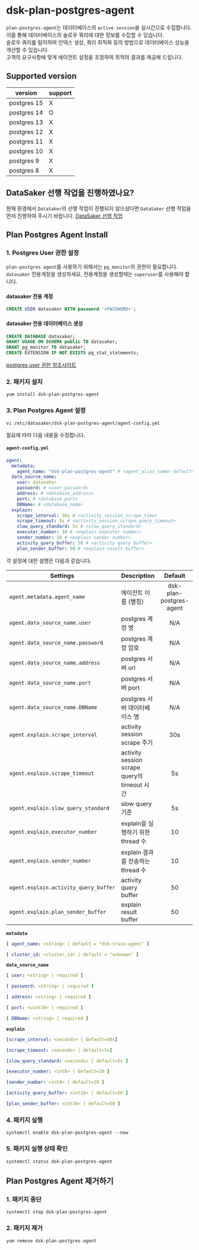 # dsk-plan-postgres-agent

`plan-postgres-agent`는 데이터베이스의 `active session`을 실시간으로 수집합니다.\
이를 통해 데이터베이스의 슬로우 쿼리에 대한 정보를 수집할 수 있습니다.\
슬로우 쿼리를 탐지하여 인덱스 생성, 쿼리 최적화 등의 방법으로 데이터베이스 성능을 개선할 수 있습니다.\
고객의 요구사항에 맞게 에이전트 설정을 조정하여 최적의 결과를 제공해 드립니다.

## Supported version

| version     | support |
| ----------- | ------- |
| postgres 15 | X       |
| postgres 14 | O       |
| postgres 13 | X       |
| postgres 12 | X       |
| postgres 11 | X       |
| postgres 10 | X       |
| postgres 9  | X       |
| postgres 8  | X       |

## DataSaker 선행 작업을 진행하였나요?

현재 환경에서 `DataSaker`의 선행 작업이 진행되지 않으셨다면 `DataSaker` 선행 작업을 먼저 진행하여 주시기 바랍니다. [DataSaker 선행 작업]($%7BPREPARATION\_MANUAL\_KR%7D/)

## Plan Postgres Agent Install

### 1. Postgres User 권한 설정
`plan-postgres agent`를 사용하기 위해서는 `pg_monitor`의 권한이 필요합니다.\
`datasaker` 전용계정을 생성하세요, 전용계정을 생성할때는 `superuser`를 사용해야 합니다.
#### datasaker 전용 계정
```sql
CREATE USER datasaker WITH password '<PASSWORD>';
```

#### datasaker 전용 데이터베이스 생성
```sql
CREATE DATABASE datasaker;
GRANT USAGE ON SCHEMA public TO datasaker;
GRANT pg_monitor TO datasaker;
CREATE EXTENSION IF NOT EXISTS pg_stat_statements;
```
[postgres user 권한 참조사이트](https://www.postgresql.org/docs/14/sql-grant.html)

### 2. 패키지 설치

```shell
yum install dsk-plan-postgres-agent
```

### 3. Plan Postgres Agent 설정

```shell
vi /etc/datasaker/dsk-plan-postgres-agent/agent-config.yml
```

필요에 따라 다음 내용을 수정합니다.

#### `agent-config.yml`

```yaml
agent:
  metadata:
    agent_name: "dsk-plan-postgres-agent" # <agent_alias_name> default=dsk-plan-postgres-agent
  data_source_name:
    user: datasaker
    password: # <user_password>
    address: # <database_address>
    port: # <database_port>
    DBName: # <database_name>
  explain:
    scrape_interval: 30s # <activity_session_scrape_time>
    scrape_timeout: 5s # <activity_session_scrape_query_timeout>
    slow_query_standard: 5s # <slow_query_standard> 
    executor_number: 10 # <explain executor number>
    sender_number: 10 # <explain sender number>
    activity_query_buffer: 50 # <activity query buffer>
    plan_sender_buffer: 50 # <explain result buffer>
```

각 설정에 대한 설명은 다음과 같습니다.

| **Settings**               | **Description**                                                                                     | **Default** | **Required** |
| -------------------------- | --------------------------------------------------------------------------------------------------- | :---------: | :----------: |
| `agent.metadata.agent_name` | 에이전트 이름 (별칭)                                                                                   |     dsk-plan-postgres-agent     |     **✓**    |
| `agent.data_source_name.user` | postgres 계정 명                                                                                      |     N/A     |     **✓**    |
| `agent.data_source_name.password` | postgres 계정 암호                                                                                    |     N/A     |     **✓**    |
| `agent.data_source_name.address` | postgres 서버 url                                                                                     |     N/A     |     **✓**    |
| `agent.data_source_name.port` | postgres 서버 port                                                                                    |     N/A     |     **✓**    |
| `agent.data_source_name.DBName` | postgres 서버 데이터베이스 명                                                                            |     N/A     |     **✓**    |
| `agent.explain.scrape_interval` | activity session scrape 주기                                                                         |    30s      |              |
| `agent.explain.scrape_timeout` | activity session scrape query의 timeout 시간                                                           |     5s      |              |
| `agent.explain.slow_query_standard` | slow query 기준                                                                                      |     5s      |              |
| `agent.explain.executor_number` | explain을 실행하기 위한 thread 수                                                                    |     10      |              |
| `agent.explain.sender_number` | explain 결과를 전송하는 thread 수                                                                     |     10      |              |
| `agent.explain.activity_query_buffer` | activity query buffer                                                                               |     50      |              |
| `agent.explain.plan_sender_buffer` | explain result buffer                                                                                |     50      |              |

**`metadata`**

```yaml
[ agent_name: <string> | default = "dsk-trace-agent" ]

[ cluster_id: <cluster_id> | default = "unknown" ]
```

**`data_source_name`**

```yaml
[ user: <string> | required ]

[ password: <string> | required ]

[ address: <string> | required ]

[ port: <uint16> | required ]

[ DBName: <string> | required ]
```

**`explain`**

```yaml
[scrape_interval: <seconds> | default=30s] 

[scrape_timeout: <seconds> | default=5s]

[slow_query_standard: <seconds> | default=5s ]

[executor_number: <int8> | default=10 ]

[sender_number: <int8> | default=10 ]

[activity_query_buffer: <int16> | default=50 ]

[plan_sender_buffer: <int16> | default=50 ]
```

### 4. 패키지 실행

```shell
systemctl enable dsk-plan-postgres-agent --now
```

### 5. 패키지 실행 상태 확인

```shell
systemctl status dsk-plan-postgres-agent
```

## Plan Postgres Agent 제거하기

### 1. 패키지 중단

```shell
systemctl stop dsk-plan-postgres-agent
```

### 2. 패키지 제거

```shell
yum remove dsk-plan-postgres-agent
```
